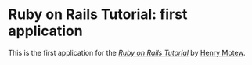 # Ruby on Rails Tutorial: first application

This is the first application for the
[*Ruby on Rails Tutorial*](http://railstutorial.org/)
by [Henry Motew](http://hmotew.com/).
